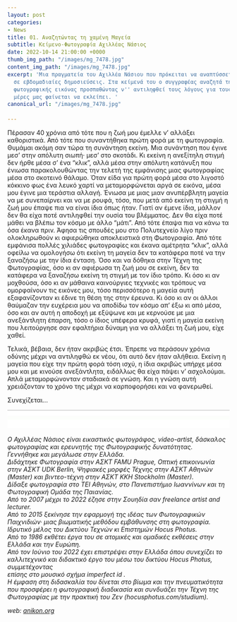 ```yaml
---
layout: post
categories:
- News
title: 01. Αναζητώντας τη χαμένη Μαγεία
subtitle: Κείμενο-Φωτογραφία Αχιλλέας Νάσιος
date: 2022-10-14 21:00:00 +0000
thumb_img_path: "/images/mg_7478.jpg"
content_img_path: "/images/mg_7478.jpg"
excerpt: 'Μια πραγματεία του Αχιλλέα Νάσιου που πρόκειται να αναπτύσσεται σταδιακά
  σε εβδομαδιαίες δημοσιεύσεις. Στα κείμενά του ο συγγραφέας αναζητά την μαγεία της
  φωτογραφικής εικόνας προσπαθώντας ν'' αντιληφθεί τους λόγους για τους οποίους στις
  μέρες μας φαίνεται να εκλείπει. '
canonical_url: "/images/mg_7478.jpg"

---
```

Πέρασαν 40 χρόνια από τότε που η ζωή μου έμελλε ν’ αλλάξει καθοριστικά. Από τότε που συναντήθηκα πρώτη φορά με τη φωτογραφία. Θυμάμαι ακόμη σαν τώρα τη συνάντηση εκείνη. Μια συνάντηση που έγινε μεσ’ στην απόλυτη σιωπή· μεσ’ στο σκοτάδι. Κι εκείνη η ανεξίτηλη στιγμή δεν ήρθε μέσα σ’ ένα “κλικ”, αλλά μέσα στην απόλυτη κατάνυξη που ένιωσα παρακολουθώντας την τελετή της εμφάνισης μιας φωτογραφίας μέσα στο σκοτεινό θάλαμο. Όταν είδα για πρώτη φορά μέσα στο λιγοστό κόκκινο φως ένα λευκό χαρτί να μεταμορφώνεται αργά σε εικόνα, μέσα μου έγινε μια τεράστια αλλαγή. Ένιωσα με μιας μιαν ανυπέρβλητη μαγεία να με συνεπαίρνει και να με ρουφά, τόσο, που μετά από εκείνη τη στιγμή η ζωή μου έπαψε πια να είναι ίδια όπως ήταν. Γιατί αν έμενε ίδια, μάλλον δεν θα είχα ποτέ αντιληφθεί την ουσία του βλέμματος. Δεν θα είχα ποτέ μάθει να βλέπω τον κόσμο με άλλο “μάτι”. Από τότε έπαψα πια να κάνω τα όσα έκανα πριν. Άφησα τις σπουδές μου στο Πολυτεχνείο λίγο πριν ολοκληρωθούν κι αφιερώθηκα αποκλειστικά στη Φωτογραφία. Από τότε εμφάνισα πολλές χιλιάδες φωτογραφίες και έκανα αμέτρητα “κλικ”, αλλά οφείλω να ομολογήσω ότι εκείνη τη μαγεία δεν τα κατάφερα ποτέ να την ξαναζήσω με την ίδια ένταση. Όσο και να δόθηκα στην Τέχνη της Φωτογραφίας, όσο κι αν αφιέρωσα τη ζωή μου σε εκείνη, δεν τα κατάφερα να ξαναζήσω εκείνη τη στιγμή με τον ίδιο τρόπο. Κι όσο κι αν μοχθούσα, όσο κι αν μάθαινα καινούργιες τεχνικές και τρόπους να ομορφαίνουν τις εικόνες μου, τόσο περισσότερο η μαγεία αυτή εξαφανίζονταν κι έδινε τη θέση της στην έρευνα. Κι όσο κι αν οι άλλοι θαύμαζαν την ευχέρεια μου να αποδίδω τον κόσμο απ’ έξω κι από μέσα, όσο και αν αυτή η αποδοχή με εξύψωνε και με κερνούσε με μια ανεξάντλητη έπαρση, τόσο ο ίδιος υπέφερα κρυφά, γιατί η μαγεία εκείνη που λειτούργησε σαν εφαλτήρια δύναμη για να αλλάξει τη ζωή μου, είχε χαθεί.

Τελικά, βέβαια, δεν ήταν ακριβώς έτσι. Έπρεπε να περάσουν χρόνια οδύνης μέχρι να αντιληφθώ εκ νέου, ότι αυτό δεν ήταν αλήθεια. Εκείνη η μαγεία που είχε την πρώτη φορά τόση ισχύ, η ίδια ακριβώς υπήρχε μέσα μου και με κινούσε ανεξάντλητα, ειδάλλως θα είχα πάψει ν’ ασχολούμαι. Απλά μεταμορφώνονταν σταδιακά σε γνώση. Και η γνώση αυτή χρειάζονταν το χρόνο της μέχρι να καρποφορήσει και να φανερωθεί.

Συνεχίζεται...

![](/images/bwok-2.jpg)

_Ο Αχιλλέας Νάσιος είναι εικαστικός φωτογράφος, video-artist, δάσκαλος φωτογραφίας και ερευνητής της Φωτογραφικής δυνατότητας._  
_Γεννήθηκε και μεγάλωσε στην Ελλάδα._  
_Διδάχτηκε Φωτογραφία στην ΑΣΚΤ FAMU Prague, Οπτική επικοινωνία στην ΑΣΚΤ UDK Berlin, Ψηφιακές μορφές Τέχνης στην ΑΣΚΤ Αθηνών (Master) και βιντεο-τέχνη στην ΑΣΚΤ KKH Stockholm (Master)._  
_Δίδαξε φωτογραφία στο ΤΕΙ Αθηνών, στο Πανεπιστήμιο Ιωαννίνων και τη Φωτογραφική Ομάδα της Παιανίας._  
_Από το 2007 μέχρι το 2022 έζησε στην Σουηδία σαν freelance artist and lecturer._  
_Από το 2015 ξεκίνησε την εφαρμογή της ιδέας των Φωτογραφικών Παιχνιδιών· μιας βιωματικής μεθόδου εμβάθυνσης στη φωτογραφία. Ιδρυτικό μέλος του Δικτύου Τεχνών κι Επιστημών Hocus Photus._  
_Από το 1986 εκθέτει έργα του σε ατομικές και ομαδικές εκθέσεις στην Ελλάδα και την Ευρώπη._  
_Από τον Ιούνιο του 2022 έχει επιστρέψει στην Ελλάδα όπου συνεχίζει το καλλιτεχνικό και διδακτικό έργο του μέσω του δικτύου Hocus Photus, συμμετέχοντας_  
_επίσης στο μουσικό σχήμα imperfect id ._  
_Η έμφαση στη διδασκαλία του δίνεται στο βίωμα και την πνευματικότητα που προσφέρει η φωτογραφική διαδικασία και συνδυάζει την Τέχνη της Φωτογραφίας με την πρακτική του Ζεν (hocusphotus.com/studium)._  
  
_web:_ [_anikon.org_](http://anikon.org/)